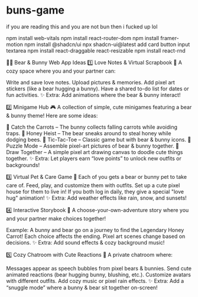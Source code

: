# buns-game
if you are reading this and you are not bun then i fucked up lol

npm install web-vitals
npm install react-router-dom
npm install framer-motion
npm install @shadcn/ui
npx shadcn-ui@latest add card button input textarea
npm install react-draggable react-resizable
npm install react-rnd





🐻🐰 Bear & Bunny Web App Ideas
1️⃣ Love Notes & Virtual Scrapbook 📜
A cozy space where you and your partner can:

Write and save love notes.
Upload pictures & memories.
Add pixel art stickers (like a bear hugging a bunny).
Have a shared to-do list for dates or fun activities.
✨ Extra: Add animations where the bear & bunny interact!

2️⃣ Minigame Hub 🎮
A collection of simple, cute minigames featuring a bear & bunny theme!
Here are some ideas:

🐾 Catch the Carrots – The bunny collects falling carrots while avoiding traps.
🍯 Honey Heist – The bear sneaks around to steal honey while dodging bees.
🎲 Tic-Tac-Toe – Classic game but with bear & bunny icons.
🧩 Puzzle Mode – Assemble pixel-art pictures of bear & bunny together.
🎨 Draw Together – A simple pixel art drawing canvas to doodle cute things together.
✨ Extra: Let players earn “love points” to unlock new outfits or backgrounds!

3️⃣ Virtual Pet & Care Game 🐾
Each of you gets a bear or bunny pet to take care of.
Feed, play, and customize them with outfits.
Set up a cute pixel house for them to live in!
If you both log in daily, they give a special "love hug" animation!
✨ Extra: Add weather effects like rain, snow, and sunsets!

4️⃣ Interactive Storybook 📖
A choose-your-own-adventure story where you and your partner make choices together!

Example: A bunny and bear go on a journey to find the Legendary Honey Carrot!
Each choice affects the ending.
Pixel art scenes change based on decisions.
✨ Extra: Add sound effects & cozy background music!

5️⃣ Cozy Chatroom with Cute Reactions 💬
A private chatroom where:

Messages appear as speech bubbles from pixel bears & bunnies.
Send cute animated reactions (bear hugging bunny, blushing, etc.).
Customize avatars with different outfits.
Add cozy music or pixel rain effects.
✨ Extra: Add a “snuggle mode” where a bunny & bear sit together on-screen!